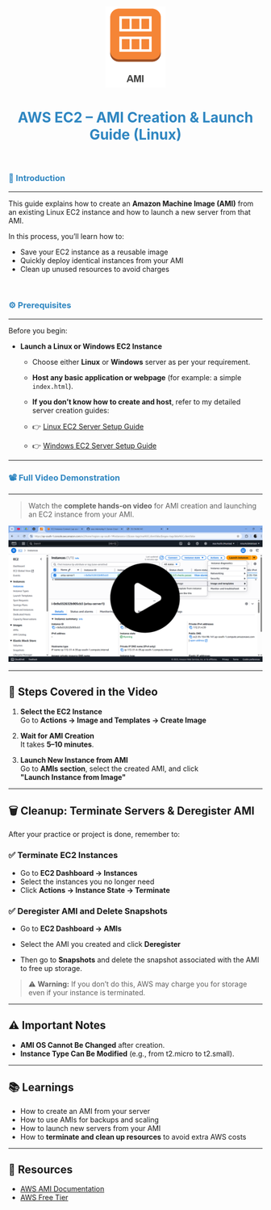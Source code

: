 <p align="center">
  <img src="screenshot/ami logo.png" width="120"/>
</p>

<h1 align="center" style="color:#2E86C1;">AWS EC2 – AMI Creation & Launch Guide (Linux)</h1>
</br>

<h3 align="left" style="color:#2E86C1;">📝 Introduction</h3>

---

This guide explains how to create an **Amazon Machine Image (AMI)** from an existing Linux EC2 instance and how to launch a new server from that AMI.

In this process, you’ll learn how to:

- Save your EC2 instance as a reusable image
- Quickly deploy identical instances from your AMI
- Clean up unused resources to avoid charges

</br>

<h3 align="left" style="color:#2E86C1;">⚙️ Prerequisites</h3>

---

Before you begin:

- **Launch a Linux or Windows EC2 Instance**  
   - Choose either **Linux** or **Windows** server as per your requirement.
   - **Host any basic application or webpage** (for example: a simple `index.html`).
   - **If you don’t know how to create and host**, refer to my detailed server creation guides:

   - 👉 [Linux EC2 Server Setup Guide](https://github.com/ArisuAbhilash/aws-internship/blob/main/1.%20Server-Creation/aws-linux(EC2)/aws-linux-ec2.md)  
   - 👉 [Windows EC2 Server Setup Guide](https://github.com/ArisuAbhilash/aws-internship/blob/main/1.%20Server-Creation/aws-windows(EC2)/aws-windows-ec2.md)

---

<h3 align="left" style="color:#2E86C1;">📽️ Full Video Demonstration</h3>

---

> Watch the **complete hands-on video** for AMI creation and launching an EC2 instance from your AMI.

<p align="center">
  <a href="https://drive.google.com/file/d/1yIP_wn6U35BsX0gbSs2WVfY6kywW2uVM/view?usp=sharing">
    <img src="screenshot/thumbnail.PNG" width="600" alt="Watch Video"/>
  </a>
</p>

---

## 🧭 Steps Covered in the Video

1. **Select the EC2 Instance**  
   Go to **Actions → Image and Templates → Create Image**

2. **Wait for AMI Creation**  
   It takes **5–10 minutes**.

3. **Launch New Instance from AMI**  
   Go to **AMIs section**, select the created AMI, and click  
   **"Launch Instance from Image"**

---

## 🗑️ Cleanup: Terminate Servers & Deregister AMI

After your practice or project is done, remember to:

### ✅ Terminate EC2 Instances

- Go to **EC2 Dashboard → Instances**
- Select the instances you no longer need
- Click **Actions → Instance State → Terminate**

### ✅ Deregister AMI and Delete Snapshots

- Go to **EC2 Dashboard → AMIs**
- Select the AMI you created and click **Deregister**

- Then go to **Snapshots** and delete the snapshot associated with the AMI to free up storage.

> ⚠️ **Warning:** If you don’t do this, AWS may charge you for storage even if your instance is terminated.

---

## ⚠️ Important Notes

- **AMI OS Cannot Be Changed** after creation.
- **Instance Type Can Be Modified** (e.g., from t2.micro to t2.small).

---

## 📚 Learnings

- How to create an AMI from your server
- How to use AMIs for backups and scaling
- How to launch new servers from your AMI
- How to **terminate and clean up resources** to avoid extra AWS costs

---

## 🔗 Resources

- [AWS AMI Documentation](https://docs.aws.amazon.com/AWSEC2/latest/UserGuide/AMIs.html)
- [AWS Free Tier](https://aws.amazon.com/free)
